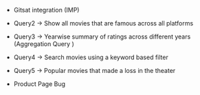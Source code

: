 
- Gitsat integration (IMP)
 
 - Query2 -> Show all movies that are famous across all platforms
 - Query3 -> Yearwise summary of ratings across different years (Aggregation Query )
 - Query4 -> Search movies using a keyword based filter
 - Query5 -> Popular movies that made a loss in the theater

- Product Page Bug